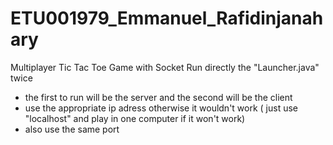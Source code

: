 # ETU001979_Emmanuel_Rafidinjanahary
Multiplayer Tic Tac Toe Game with Socket
Run directly the "Launcher.java" twice
  - the first to run will be the server and the second will be the client
  - use the appropriate ip adress otherwise it wouldn't work ( just use "localhost" and play in one computer if it won't work)
  - also use the same port
